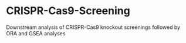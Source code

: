 # CRISPR-Cas9-Screening
Downstream analysis of CRISPR-Cas9 knockout screenings followed by ORA and GSEA analyses
